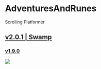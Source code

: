 # AdventuresAndRunes
Scrolling Platformer
## [v2.0.1 | Swamp](https://github.com/Agzam4/AdventuresAndRunes/blob/main/Adventures%20%26%20Runes%20v2.0.1.jar)

### [v1.9.0](https://github.com/Agzam4/AdventuresAndRunes/blob/main/Adventures%20%26%20Runes%20v1.9.0.jar)

![](https://repository-images.githubusercontent.com/340653379/fec56b80-9e2d-11eb-9154-5309d6cb817e)
